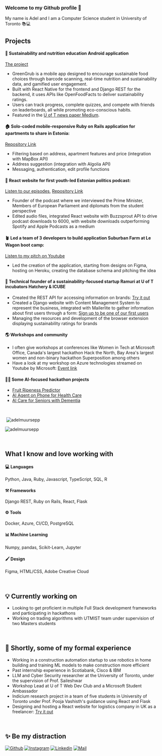 ### Welcome to my Github profile 👋

My name is Adel and I am a Computer Science student in University of Toronto 📚💻


## Projects

#### 🍓 Sustainability and nutrition education Android application
[The project](https://github.com/utmgdsc/Green-Grub/tree/main)

- GreenGrub is a mobile app designed to encourage sustainable food choices through barcode scanning, real-time nutrition and sustainability data, and gamified user engagement.
- Built with React Native for the frontend and Django REST for the backend, it uses APIs like OpenFoodFacts to deliver sustainability ratings.
- Users can track progress, complete quizzes, and compete with friends on leaderboards, all while promoting eco-conscious habits.
- Featured in the [U of T news paper Medium](https://themedium.ca/greengrub-an-app-dedicated-to-food-sustainability-and-healthy-eating/).

#### 🏠 Solo-coded mobile-responsive Ruby on Rails application for apartments to share in Estonia: 

[Repository Link](https://github.com/adelmuursepp/co-flat-website)
- Filtering based on address, apartment features and price (integration with MapBox API)
- Address suggestion (integration with Algolia API)
- Messaging, authentication, edit profile functions

#### 🎤 React website for first youth-led Estonian politics podcast: 

[Listen to our episodes](https://infosolm.netlify.app/), [Repository Link](https://github.com/adelmuursepp/podcast-infosolm)
- Founder of the podcast where we interviewed the Prime Minister, Members of European Parliament and diplomats from the student perspective
- Edited audio files, integrated React website with Buzzsprout API to drive podcast downloads to 6000, with website downloads outperforming Spotify and Apple Podcasts as a medium

#### 🪴 Led a team of 3 developers to build application Suburban Farm at Le Wagon boot camp: 

[Listen to my pitch on Youtube](https://youtu.be/f_zCMICRmXo?t=565)
- Led the creation of the application, starting from designs on Figma, hosting on Heroku, creating the database schema and pitching the idea

#### 🌱 Technical founder of a sustainability-focused startup Ramuri at U of T incubators Hatchery & ICUBE
- Created the REST API for accessing information on brands: [Try it out](https://ramuriapi.herokuapp.com/brands/)
- Created a Django website with Content Management System to represent the business, integrated with Mailerlite to gather information about first users through a form: [Sign up to be one of our first users](https://www.ramuri.ca/en/)
- Managing the resources and development of the browser extension displaying sustainability ratings for brands

#### 🌎 Workshops and community
- I often give workshops at conferences like Women in Tech at Microsoft Office, Canada's largest hackathon Hack the North, Bay Area's largest women and non-binary hackathon Superposition among others
- Have a look at my workshop on Azure technologies streamed on Youtube by Microsoft: [Event link](https://developer.microsoft.com/en-us/reactor/events/18451/)

#### 👩‍💻 Some AI-focused hackathon projects
- [Fruit Ripeness Predictor](https://devpost.com/software/seasonal)
- [AI Agent on Phone for Health Care](https://github.com/adelmuursepp/pocketdoc)
- [AI Care for Seniors with Dementia](https://devpost.com/software/carely)

<br/>

<p>&nbsp;<img align="center" src="https://github-readme-stats.vercel.app/api?username=adelmuursepp&show_icons=true&locale=en&\&rank_icon=github&include_all_commits=true" alt="adelmuursepp" /></p>

<p><img align="center" src="https://github-readme-streak-stats.herokuapp.com/?user=adelmuursepp&" alt="adelmuursepp" /></p>

<br/>

## What I know and love working with

#### 💻 Languages
Python, Java, Ruby, Javascript, TypeScript, SQL, R

#### ⚒ Frameworks
Django REST, Ruby on Rails, React, Flask

#### ⚙️ Tools
Docker, Azure, CI/CD, PostgreSQL

#### 📊 Machine Learning
Numpy, pandas, Scikit-Learn, Jupyter

#### 🖌 Design
Figma, HTML/CSS, Adobe Creative Cloud

<br/>

## 💡 Currently working on
- Looking to get proficient in multiple Full Stack development frameworks and participating in hackathons
- Working on trading algorithms with UTMIST team under supervision of two Masters students

<br/>

## 🔭 Shortly, some of my formal experience
- Working in a construction automation startup to use robotics in home building and training ML models to make construction more efficient
- Past internship experience in Scotiabank, Cisco & IBM
- LLM and Cyber Security researcher at the University of Toronto, under the supervision of Prof. Saileshwar
- Workshop Lead at U of T Web Dev Club and a Microsoft Student Ambassador
- Indicium research project in a team of five students in University of Toronto under Prof. Pooja Vashisth's guidance using React and Flask
- Designing and hosting a React website for logistics company in UK as a freelancer: [Try it out](https://webcafs.netlify.app/)

<br/>

## ✨ Be my distraction
[![Github](https://img.shields.io/github/followers/adelmuursepp?label=Follow&style=social)](https://github.com/adelmuursepp) 
[![Instagram](https://img.shields.io/badge/-@adel.muursepp-red?style=flat-square&logo=instagram&logoColor=white&link=https://www.instagram.com/adel.muursepp/)](https://www.instagram.com/adel.muursepp/)
[![Linkedin](https://img.shields.io/badge/-Adel%20Muursepp-blue?style=flat-square&logo=linkedin&logoColor=white&link=https://www.linkedin.com/in/adel-muursepp/)](https://www.linkedin.com/in/adel-muursepp/)
[![Mail](https://img.shields.io/badge/-adel.muursepp@gmail.com-gray?style=flat-square&logo=gmail&logoColor=red&link=https://www.linkedin.com/in/adel-muursepp/)](mailto:adel.muursepp@gmail.com)


